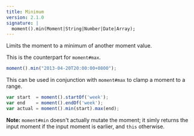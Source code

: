 ```yaml
---
title: Minimum
version: 2.1.0
signature: |
  moment().min(Moment|String|Number|Date|Array);
---
```



Limits the moment to a minimum of another moment value.

This is the counterpart for `moment#max`.

```javascript
moment().min("2013-04-20T20:00:00+0800");
```

This can be used in conjunction with `moment#max` to clamp a moment to a range.

```javascript
var start  = moment().startOf('week');
var end    = moment().endOf('week');
var actual = moment().min(start).max(end);
```

**Note:** `moment#min` doesn't actually mutate the moment; it simly returns the input moment if the input moment is earlier, and `this` otherwise.
